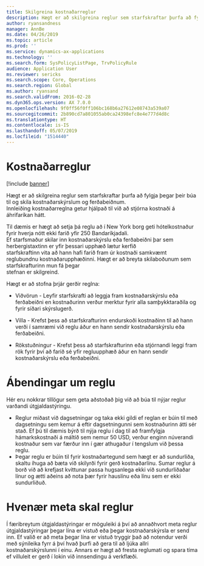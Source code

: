 ```yaml
---
title: Skilgreina kostnaðarreglur
description: Hægt er að skilgreina reglur sem starfskraftar þurfa að fylgja þegar þeir búa til og skila kostnaðarskýrslum og ferðabeiðnum í Microsoft Dynamics 365 for Finance and Operations.
author: ryansandness
manager: AnnBe
ms.date: 04/26/2019
ms.topic: article
ms.prod: ''
ms.service: dynamics-ax-applications
ms.technology: ''
ms.search.form: SysPolicyListPage, TrvPolicyRule
audience: Application User
ms.reviewer: sericks
ms.search.scope: Core, Operations
ms.search.region: Global
ms.author: ryansand
ms.search.validFrom: 2016-02-28
ms.dyn365.ops.version: AX 7.0.0
ms.openlocfilehash: 9f0ff56f0ff106bc168b6a27612e08743a539a07
ms.sourcegitcommit: 2b890cd7a801055ab0ca24398efc8e4e777d4d8c
ms.translationtype: HT
ms.contentlocale: is-IS
ms.lasthandoff: 05/07/2019
ms.locfileid: "1514440"
---
```

# <a name="expense-policies"></a>Kostnaðarreglur

[!include [banner](../includes/banner.md)]

Hægt er að skilgreina reglur sem starfskraftar þurfa að fylgja þegar þeir búa til og skila kostnaðarskýrslum og ferðabeiðnum.         
Innleiðing kostnaðarreglna getur hjálpað til við að stjórna kostnaði á áhrifaríkan hátt.         

Til dæmis er hægt að setja þá reglu að í New York borg geti hótelkostnaður fyrir hverja nótt ekki farið yfir 250 Bandaríkjadali.       
Ef starfsmaður skilar inn kostnaðarskýrslu eða ferðabeiðni þar sem herbergistaxtinn er yfir þessari upphæð lætur kerfið        
starfskraftinn vita að hann hafi farið fram úr kostnaði samkvæmt reglubundnu kostnaðarupphæðinni. Hægt er að breyta skilaboðunum sem starfskrafturinn mun fá þegar        
stefnan er skilgreind.      
        
Hægt er að stofna þrjár gerðir reglna:         
        
- Viðvörun - Leyfir starfskrafti að leggja fram kostnaðarskýrslu eða ferðabeiðni en kostnaðurinn verður merktur fyrir alla samþykktaraðila og        
  fyrir síðari skýrslugerð.        

- Villa - Krefst þess að starfskrafturinn endurskoði kostnaðinn til að hann verði í samræmi við reglu áður en hann sendir kostnaðarskýrslu eða ferðabeiðni.       
 
 - Rökstuðningur - Krefst þess að starfskrafturinn eða stjórnandi leggi fram rök fyrir því að farið sé yfir regluupphæð áður en hann sendir kostnaðarskýrslu eða ferðabeiðni.        

# <a name="policy-tips"></a>Ábendingar um reglu
Hér eru nokkrar tillögur sem geta aðstoðað þig við að búa til nýjar reglur varðandi útgjaldastýringu. 
* Reglur miðast við dagsetningar og taka ekki gildi ef reglan er búin til með dagsetningu sem kemur á eftir dagsetningunni sem kostnaðurinn átti sér stað. Ef þú til dæmis býrð til nýja reglu í dag til að framfylgja hámarkskostnaði á máltíð sem nemur 50 USD, verður enginn núverandi kostnaður sem var færður inn í gær athugaður í tengslum við þessa reglu.
* Þegar reglu er búin til fyrir kostnaðartegund sem hægt er að sundurliða, skaltu íhuga að bæta við skilyrði fyrir gerð kostnaðarlínu. Sumar reglur á borð við að krefjast kvittunar passa hugsanlega ekki við sundurliðaðar línur og ætti aðeins að nota þær fyrir hauslínu eða línu sem er ekki sundurliðuð. 

# <a name="when-to-evaluate-policies"></a>Hvenær meta skal reglur

Í færibreytum útgjaldastýringar er möguleiki á því að annaðhvort meta reglur útgjaldastýringar þegar lína er vistuð eða þegar kostnaðarskýrsla er send inn. Ef valið er að meta þegar lína er vistuð tryggir það að notendur verði með sýnileika fyrr á því hvað þurfi að gera til að ljúka allri kostnaðarskýrslunni í einu. Annars er hægt að fresta reglumati og spara tíma ef villuleit er gerð í lokin við innsendingu á verkflæði.

